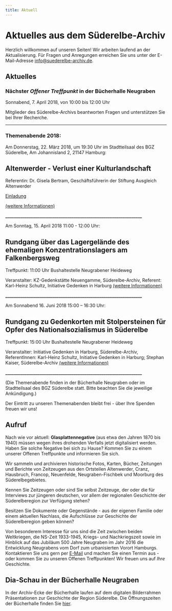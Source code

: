```yaml
---
title: Aktuell
---
```


# Aktuelles aus dem Süderelbe-Archiv

Herzlich willkommen auf unseren Seiten! Wir arbeiten laufend an der
Aktualisierung. Für Fragen und Anregungen erreichen Sie uns unter der
E-Mail-Adresse [info@suederelbe-archiv.de](mailto:info@suederelbe-archiv.de).

## Aktuelles

### Nächster *Offener Treffpunkt* in der Bücherhalle Neugraben

Sonnabend, 7. April 2018, von 10:00 bis 12:00 Uhr

Mitglieder des Süderelbe-Archivs beantworten Fragen und unterstützen Sie
bei Ihrer Recherche.

* * *
### Themenabende 2018:

Am Donnerstag, 22. März 2018, um 19:30 Uhr
im Stadtteilsaal des BGZ Süderelbe, Am Johannisland 2, 21147 Hamburg:
## **Altenwerder - Verlust einer Kulturlandschaft**
Referentin: Dr. Gisela Bertram, Geschäftsführerin der Stiftung Ausgleich Altenwerder

[Einladung](img/2018_03_22_Einladung_Themenabend_Stiftung_Ausgleich_Altenwerder.pdf)

[(weitere Informationen)](http://stiftung-ausgleich-altenwerder.de/)

**________________________________________________________________**


Am Sonntag, 15. April 2018   11:00 - 12:00 Uhr:
## Rundgang über das Lagergelände des ehemaligen Konzentrationslagers am Falkenbergsweg
Treffpunkt: 11:00 Uhr Bushaltestelle Neugrabener Heideweg

Veranstalter: KZ-Gedenkstätte Neuengamme, Süderelbe-Archiv,
Referent: Karl-Heinz Schultz, Initiative Gedenken in Harburg
[(weitere Informationen)](http://gedenken-in-harburg.de/start/veranstaltungen/veranstaltungsdetails/event/spaziergang-in-die-vergangenheit/)

**________________________________________________________________**


Am Sonnabend 16. Juni 2018  15:00 – 16:30 Uhr:
## Rundgang zu Gedenkorten mit Stolpersteinen für Opfer des Nationalsozialismus in Süderelbe
Treffpunkt: 15:00 Uhr Bushaltestelle Neugrabener Heideweg

Veranstalter: Initiative Gedenken in Harburg, Süderelbe-Archiv,
ReferentInnen: Karl-Heinz Schultz, Initiative Gedenken in Harburg; Stephan Kaiser, Süderelbe-Archiv
[(weitere Informationen)](http://gedenken-in-harburg.de/start/veranstaltungen/veranstaltungsdetails/event/rundgang-zu-gedenkorten-mit-stolpersteinen-fuer-opfer-des-nationalsozialismus-in-suederelbe/)

**________________________________________________________________**



(Die Themenabende finden in der Bücherhalle Neugraben oder im Stadtteilsaal des BGZ Süderelbe statt. Bitte beachten Sie die jeweilige Ankündigung.)

Der Eintritt zu unseren Themenabenden bleibt frei - über Ihre Spenden freuen wir uns!


## Aufruf

Nach wie vor aktuell: **Glasplattennegative** (aus etwa den Jahren 1870
bis 1940) müssen wegen ihres drohenden Verfalls jetzt digitalisiert werden.
Haben Sie solche Negative bei sich zu Hause? Kommen Sie zu einem unserer
Offenen Treffpunkte und informieren Sie sich.

Wir sammeln und archivieren historische Fotos, Karten, Bücher, Zeitungen
und Berichte von Zeitzeugen aus den Ortsteilen Altenwerder, Cranz,
Hausbruch, Francop, Neuenfelde, Neugraben-Fischbek und Moorburg des
Süderelbegebietes.

Kennen Sie Zeitzeugen oder sind Sie selbst Zeitzeuge, der oder die für Interviews zur
jüngeren deutschen, vor allem der regionalen Geschichte der
Süderelberegion zur Verfügung stehen?

Besitzen Sie Dokumente oder Gegenstände - aus der eigenen Familie oder
einem aktuellen Nachlass, die Aufschlüsse zur Geschichte der Süderelberegion
geben können?

Von besonderem Interesse für uns sind die Zeit zwischen beiden
Weltkriegen, die NS-Zeit 1933-1945, Kriegs- und Nachkriegszeit sowie im
Hinblick auf das Jubiläum 500 Jahre Neugraben im Jahr 2016 die
Entwicklung Neugrabens vom Dorf zum urbanisierten Vorort Hamburgs.
Kontaktieren Sie uns gern per [E-Mail](mailto:info@suederelbe-archiv.de)
und machen Sie einen Termin aus - oder kommen Sie zu unseren Offenen
Treffpunkten! Wir freuen uns auf *Ihre* Geschichte.

## Dia-Schau in der Bücherhalle Neugraben

In der Archiv-Ecke der Bücherhalle laufen auf dem digitalen Bilderrahmen Präsentationen zur Geschichte der Region Süderelbe. Die Öffnungszeiten der Bücherhalle finden Sie
[hier](https://www.buecherhallen.de/neugraben).
